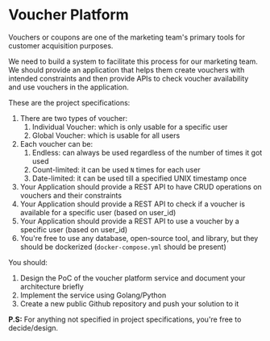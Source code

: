 # Voucher Platform

Vouchers or coupons are one of the marketing team's primary tools for customer acquisition purposes.

We need to build a system to facilitate this process for our marketing team. We should provide an application that helps them create vouchers with intended constraints and then provide APIs to check voucher availability and use vouchers in the application.

These are the project specifications:

1. There are two types of voucher:
   1. Individual Voucher: which is only usable for a specific user
   2. Global Voucher: which is usable for all users
2. Each voucher can be:
   1. Endless: can always be used regardless of the number of times it got used
   2. Count-limited: it can be used `N` times for each user
   3. Date-limited: it can be used till a specified UNIX timestamp once
3. Your Application should provide a REST API to have CRUD operations on vouchers and their constraints
4. Your Application should provide a REST API to check if a voucher is available for a specific user (based on user_id)
5. Your Application should provide a REST API to use a voucher by a specific user (based on user_id)
6. You're free to use any database, open-source tool, and library, but they should be dockerized (`docker-compose.yml` should be present)


You should:
1. Design the PoC of the voucher platform service and document your architecture briefly
2. Implement the service using Golang/Python
3. Create a new public Github repository and push your solution to it

**P.S:** For anything not specified in project specifications, you're free to decide/design.
